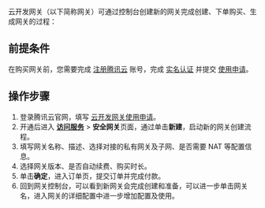 

云开发网关（以下简称网关）可通过控制台创建新的网关完成创建、下单购买、生成网关的过程：


## 前提条件

在购买网关前，您需要完成 [注册腾讯云](https://cloud.tencent.com/document/product/378/17985) 账号，完成 [实名认证](https://cloud.tencent.com/document/product/378/3629) 并提交 [使用申请](https://cloud.tencent.com/apply/p/18u782roxqf)。



## 操作步骤

1. 登录腾讯云官网，填写 [云开发网关使用申请](https://cloud.tencent.com/apply/p/18u782roxqf)。
2. 开通后进入 [**访问服务**](https://console.cloud.tencent.com/tcb/env/access) > **安全网关**页面，通过单击**新建**，启动新的网关创建流程。
3. 填写网关名称、描述、选择对接的私有网关及子网、是否需要 NAT 等配置信息。
4. 选择网关版本、是否自动续费、购买时长。
5. 单击**确定**，进入订单页，提交订单并完成付款。
6. 回到网关控制台，可以看到新网关会完成创建和准备，可以进一步单击网关名，进入网关的详细配置中进一步增加配置及使用。
